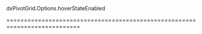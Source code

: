<!--id-->dxPivotGrid.Options.hoverStateEnabled<!--/id-->
<!--merge--><!--/merge-->
<!--hidden--><!--/hidden-->
===========================================================================
